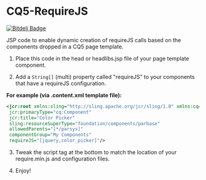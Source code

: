 CQ5-RequireJS
=============

[![Bitdeli Badge](https://d2weczhvl823v0.cloudfront.net/3lux/cq5-requirejs/trend.png)](https://bitdeli.com/free "Bitdeli Badge")

JSP code to enable dynamic creation of requireJS calls based on the components dropped in a CQ5 page template.

1. Place this code in the head or headlibs.jsp file of your page template component.

2. Add a `String[]` (multi) property called "requireJS" to your components that have a requireJS configuration.

  **For example (via .content.xml template file):**
  ```xml
  <jcr:root xmlns:sling="http://sling.apache.org/jcr/sling/1.0" xmlns:cq="http://www.day.com/jcr/cq/1.0" xmlns:jcr="http://www.jcp.org/jcr/1.0"
   jcr:primaryType="cq:Component"
   jcr:title="Color Picker"
   sling:resourceSuperType="foundation/components/parbase"
   allowedParents="[*/parsys]"
   componentGroup="My Components"
   requireJS="[jquery,color_picker]"/>
   ```

3. Tweak the script tag at the bottom to match the location of your require.min.js and configuration files.

4. Enjoy!

